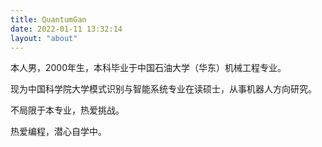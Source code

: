```yaml
---
title: QuantumGan
date: 2022-01-11 13:32:14
layout: "about"
---
```

本人男，2000年生，本科毕业于中国石油大学（华东）机械工程专业。

现为中国科学院大学模式识别与智能系统专业在读硕士，从事机器人方向研究。

不局限于本专业，热爱挑战。

热爱编程，潜心自学中。




